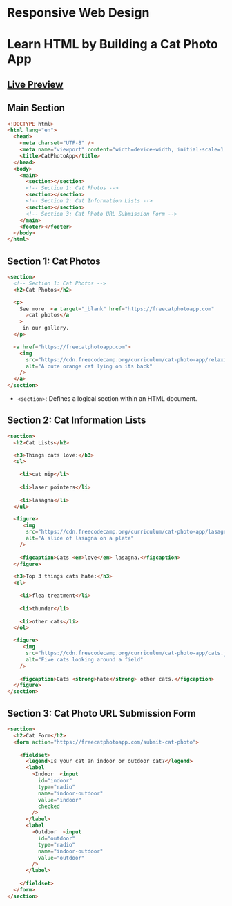 # Responsive Web Design

# **Learn HTML by Building a Cat Photo App**

## [Live Preview](https://raw.githack.com/codem1ner/free-code-camp/main/responsive-web-design/html-cat-photo-app/responsive-web-design.html)

## Main Section

```html
<!DOCTYPE html>
<html lang="en">
  <head>
    <meta charset="UTF-8" />
    <meta name="viewport" content="width=device-width, initial-scale=1.0" />
    <title>CatPhotoApp</title>
  </head>
  <body>
    <main>
      <section></section>
      <!-- Section 1: Cat Photos -->
      <section></section>
      <!-- Section 2: Cat Information Lists -->
      <section></section>
      <!-- Section 3: Cat Photo URL Submission Form -->
    </main>
    <footer></footer>
  </body>
</html>
```

## Section 1: Cat Photos

```html
<section>
  <!-- Section 1: Cat Photos -->
  <h2>Cat Photos</h2>

  <p>
    See more  <a target="_blank" href="https://freecatphotoapp.com"
      >cat photos</a
    >
     in our gallery.
  </p>

  <a href="https://freecatphotoapp.com">
    <img
      src="https://cdn.freecodecamp.org/curriculum/cat-photo-app/relaxing-cat.jpg"
      alt="A cute orange cat lying on its back"
    />
  </a>
</section>
```

- `<section>`: Defines a logical section within an HTML document.

## Section 2: Cat Information Lists

```html
<section>
  <h2>Cat Lists</h2>

  <h3>Things cats love:</h3>
  <ul>
     
    <li>cat nip</li>
     
    <li>laser pointers</li>
     
    <li>lasagna</li>
  </ul>

  <figure>
     <img
      src="https://cdn.freecodecamp.org/curriculum/cat-photo-app/lasagna.jpg"
      alt="A slice of lasagna on a plate"
    />
     
    <figcaption>Cats <em>love</em> lasagna.</figcaption>
  </figure>

  <h3>Top 3 things cats hate:</h3>
  <ol>
     
    <li>flea treatment</li>
     
    <li>thunder</li>
     
    <li>other cats</li>
  </ol>

  <figure>
     <img
      src="https://cdn.freecodecamp.org/curriculum/cat-photo-app/cats.jpg"
      alt="Five cats looking around a field"
    />
     
    <figcaption>Cats <strong>hate</strong> other cats.</figcaption>
  </figure>
</section>
```

## Section 3: Cat Photo URL Submission Form

```html
<section>
  <h2>Cat Form</h2>
  <form action="https://freecatphotoapp.com/submit-cat-photo">
     
    <fieldset>
      <legend>Is your cat an indoor or outdoor cat?</legend>
      <label
        >Indoor  <input
          id="indoor"
          type="radio"
          name="indoor-outdoor"
          value="indoor"
          checked
        />
      </label>
      <label
        >Outdoor  <input
          id="outdoor"
          type="radio"
          name="indoor-outdoor"
          value="outdoor"
        />
      </label>
       
    </fieldset>
  </form>
</section>
```
